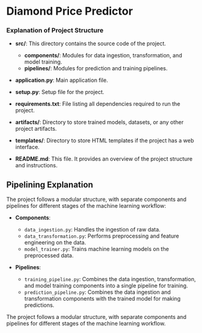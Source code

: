
# Diamond Price Predictor

### Explanation of Project Structure

- **src/**: This directory contains the source code of the project.
  - **components/**: Modules for data ingestion, transformation, and model training.
  - **pipelines/**: Modules for prediction and training pipelines.

- **application.py**: Main application file.
- **setup.py**: Setup file for the project.
- **requirements.txt**: File listing all dependencies required to run the project.
- **artifacts/**: Directory to store trained models, datasets, or any other project artifacts.
- **templates/**: Directory to store HTML templates if the project has a web interface.
- **README.md**: This file. It provides an overview of the project structure and instructions.

## Pipelining Explanation
The project follows a modular structure, with separate components and pipelines for different stages of the machine learning workflow:

- **Components**: 
  - `data_ingestion.py`: Handles the ingestion of raw data.
  - `data_transformation.py`: Performs preprocessing and feature engineering on the data.
  - `model_trainer.py`: Trains machine learning models on the preprocessed data.

- **Pipelines**:
  - `training_pipeline.py`: Combines the data ingestion, transformation, and model training components into a single pipeline for training.
  - `prediction_pipeline.py`: Combines the data ingestion and transformation components with the trained model for making predictions.
    
The project follows a modular structure, with separate components and pipelines for different stages of the machine learning workflow.
